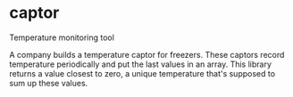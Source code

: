 # captor
Temperature monitoring tool

A company builds a temperature captor for freezers. These captors record temperature periodically and put the last values in an array. This library returns a value closest to zero, a unique temperature that's supposed to sum up these values.